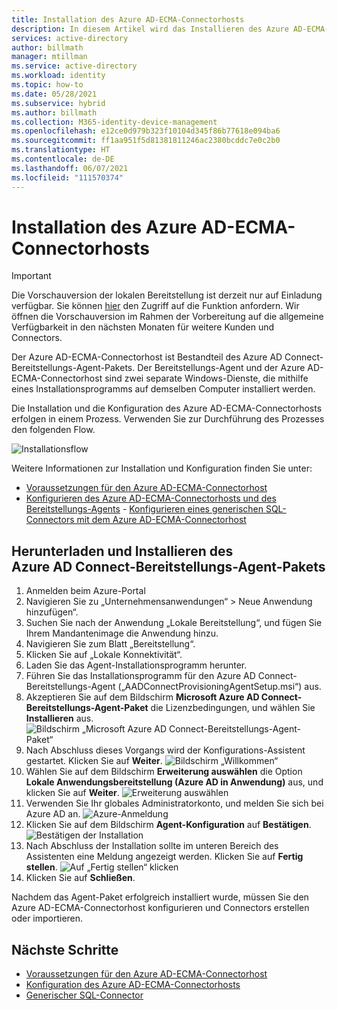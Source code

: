 ```yaml
---
title: Installation des Azure AD-ECMA-Connectorhosts
description: In diesem Artikel wird das Installieren des Azure AD-ECMA-Connectorhosts beschrieben.
services: active-directory
author: billmath
manager: mtillman
ms.service: active-directory
ms.workload: identity
ms.topic: how-to
ms.date: 05/28/2021
ms.subservice: hybrid
ms.author: billmath
ms.collection: M365-identity-device-management
ms.openlocfilehash: e12ce0d979b323f10104d345f86b77618e094ba6
ms.sourcegitcommit: ff1aa951f5d81381811246ac2380bcddc7e0c2b0
ms.translationtype: HT
ms.contentlocale: de-DE
ms.lasthandoff: 06/07/2021
ms.locfileid: "111570374"
---
```

# <a name="installation-of-the-azure-ad-ecma-connector-host"></a>Installation des Azure AD-ECMA-Connectorhosts

>[!IMPORTANT]
> Die Vorschauversion der lokalen Bereitstellung ist derzeit nur auf Einladung verfügbar. Sie können [hier](https://aka.ms/onpremprovisioningpublicpreviewaccess) den Zugriff auf die Funktion anfordern. Wir öffnen die Vorschauversion im Rahmen der Vorbereitung auf die allgemeine Verfügbarkeit in den nächsten Monaten für weitere Kunden und Connectors.

Der Azure AD-ECMA-Connectorhost ist Bestandteil des Azure AD Connect-Bereitstellungs-Agent-Pakets.  Der Bereitstellungs-Agent und der Azure AD-ECMA-Connectorhost sind zwei separate Windows-Dienste, die mithilfe eines Installationsprogramms auf demselben Computer installiert werden. 

Die Installation und die Konfiguration des Azure AD-ECMA-Connectorhosts erfolgen in einem Prozess.  Verwenden Sie zur Durchführung des Prozesses den folgenden Flow.

 ![Installationsflow](./media/on-premises-ecma-install/flow-1.png)  

Weitere Informationen zur Installation und Konfiguration finden Sie unter:
   - [Voraussetzungen für den Azure AD-ECMA-Connectorhost](on-premises-ecma-prerequisites.md)
   - [Konfigurieren des Azure AD-ECMA-Connectorhosts und des Bereitstellungs-Agents](on-premises-ecma-configure.md)
    - [Konfigurieren eines generischen SQL-Connectors mit dem Azure AD-ECMA-Connectorhost](on-premises-sql-connector-configure.md)


## <a name="download-and-install-the-azure-ad-connect-provisioning-agent-package"></a>Herunterladen und Installieren des Azure AD Connect-Bereitstellungs-Agent-Pakets

 1. Anmelden beim Azure-Portal
 2. Navigieren Sie zu „Unternehmensanwendungen“ > Neue Anwendung hinzufügen“.
 3. Suchen Sie nach der Anwendung „Lokale Bereitstellung“, und fügen Sie Ihrem Mandantenimage die Anwendung hinzu.
 4. Navigieren Sie zum Blatt „Bereitstellung“.
 5. Klicken Sie auf „Lokale Konnektivität“.
 6.  Laden Sie das Agent-Installationsprogramm herunter.
 7. Führen Sie das Installationsprogramm für den Azure AD Connect-Bereitstellungs-Agent („AADConnectProvisioningAgentSetup.msi“) aus.
 8. Akzeptieren Sie auf dem Bildschirm **Microsoft Azure AD Connect-Bereitstellungs-Agent-Paket** die Lizenzbedingungen, und wählen Sie **Installieren** aus.
   ![Bildschirm „Microsoft Azure AD Connect-Bereitstellungs-Agent-Paket“](media/on-premises-ecma-install/install-1.png)</br>
 9. Nach Abschluss dieses Vorgangs wird der Konfigurations-Assistent gestartet. Klicken Sie auf **Weiter**.
   ![Bildschirm „Willkommen“](media/on-premises-ecma-install/install-2.png)</br>
 10. Wählen Sie auf dem Bildschirm **Erweiterung auswählen** die Option **Lokale Anwendungsbereitstellung (Azure AD in Anwendung)** aus, und klicken Sie auf **Weiter**. 
   ![Erweiterung auswählen](media/on-premises-ecma-install/install-3.png)</br>
 12. Verwenden Sie Ihr globales Administratorkonto, und melden Sie sich bei Azure AD an.
     ![Azure-Anmeldung](media/on-premises-ecma-install/install-4.png)</br>
 13.  Klicken Sie auf dem Bildschirm **Agent-Konfiguration** auf **Bestätigen**.
     ![Bestätigen der Installation](media/on-premises-ecma-install/install-5.png)</br>
 14.  Nach Abschluss der Installation sollte im unteren Bereich des Assistenten eine Meldung angezeigt werden.  Klicken Sie auf **Fertig stellen**.
     ![Auf „Fertig stellen“ klicken](media/on-premises-ecma-install/install-6.png)</br>
 15. Klicken Sie auf **Schließen**.

Nachdem das Agent-Paket erfolgreich installiert wurde, müssen Sie den Azure AD-ECMA-Connectorhost konfigurieren und Connectors erstellen oder importieren.  
## <a name="next-steps"></a>Nächste Schritte


- [Voraussetzungen für den Azure AD-ECMA-Connectorhost](on-premises-ecma-prerequisites.md)
- [Konfiguration des Azure AD-ECMA-Connectorhosts](on-premises-ecma-configure.md)
- [Generischer SQL-Connector](on-premises-sql-connector-configure.md)
